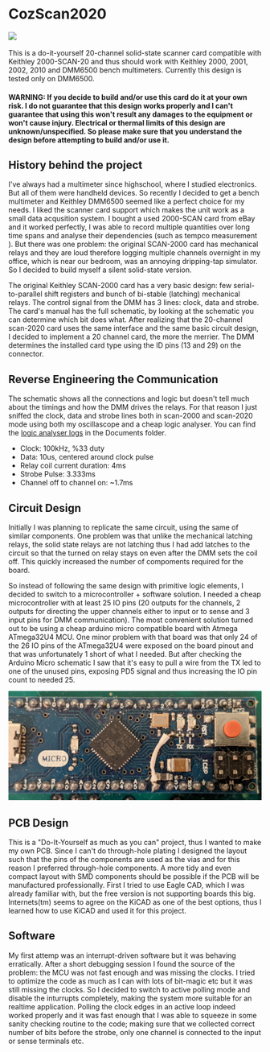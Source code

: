 # CozScan2020

![](Photos/IMG_20191224_010559.jpg)

This is a do-it-yourself 20-channel solid-state scanner card compatible with Keithley 2000-SCAN-20 and thus should work with Keithley 2000, 2001, 2002, 2010 and DMM6500 bench multimeters. Currently this design is tested only on DMM6500.

#### WARNING: If you decide to build and/or use this card do it at your own risk. I do not guarantee that this design works properly and I can't guarantee that using this won't result any damages to the equipment or won't cause injury. Electrical or thermal limits of this design are unknown/unspecified. So please make sure that you understand the design before attempting to build and/or use it. 

## History behind the project
I've always had a multimeter since highschool, where I studied electronics. But all of them were handheld devices. So recently I decided to get a bench multimeter and Keithley DMM6500 seemed like a perfect choice for my needs. I liked the scanner card support which makes the unit work as a small data acqusition system. I bought a used 2000-SCAN card from eBay and it worked perfectly, I was able to record multiple quantities over long time spans and analyse their dependencies (such as tempco measurement ). But there was one problem: the original SCAN-2000 card has mechanical relays and they are loud therefore logging multiple channels overnight in my office, which is near our bedroom, was an annoying dripping-tap simulator. So I decided to build myself a silent solid-state version.

<SCHEMATIC PIC>

The original Keithley SCAN-2000 card has a very basic design: few serial-to-parallel shift registers and bunch of bi-stable (latching) mechanical relays. The control signal from the DMM has 3 lines: clock, data and strobe. The card's manual has the full schematic, by looking at the schematic you can determine which bit does what. After realizing that the 20-channel scan-2020 card uses the same interface and the same basic circuit design, I decided to implement a 20 channel card, the more the merrier. The DMM determines the installed card type using the ID pins (13 and 29) on the connector. 

## Reverse Engineering the Communication

The schematic shows all the connections and logic but doesn't tell much about the timings and how the DMM drives the relays. For that reason I just sniffed the clock, data and strobe lines both in scan-2000 and scan-2020 mode using both my oscillascope and a cheap logic analyser. You can find the [logic analyser logs](Documents/LogicAnalyserLogs/) in the Documents folder. 

* Clock: 100kHz, %33 duty
* Data: 10us, centered around clock pulse
* Relay coil current duration: 4ms
* Strobe Pulse: 3.333ms
* Channel off to channel on: ~1.7ms

## Circuit Design

Initially I was planning to replicate the same circuit, using the same of similar components. One problem was that unlike the mechanical latching relays, the solid state relays are not latching thus I had add latches to the circuit so that the turned on relay stays on even after the DMM sets the coil off. This quickly increased the number of compoments required for the board. 

So instead of following the same design with primitive logic elements, I decided to switch to a microcontroller + software solution. I needed a cheap microcontroller with at least 25 IO pins (20 outputs for the channels, 2 outputs for directing the upper channels either to input or to sense and 3 input pins for DMM communication). The most convenient solution turned out to be using a cheap arduino micro compatible board with Atmega ATmega32U4 MCU. One minor problem with that board was that only 24 of the 26 IO pins of the ATmega32U4 were exposed on the board pinout and that was unfortunately 1 short of what I needed. But after checking the Arduino Micro schematic I saw that it's easy to pull a wire from the TX led to one of the unused pins, exposing PD5 signal and thus increasing the IO pin count to needed 25.

![WIRE PIC](Photos/MCU_wire.jpg)

## PCB Design
This is a "Do-It-Yourself as much as you can" project, thus I wanted to make my own PCB. Since I can't do through-hole plating I designed the layout such that the pins of the components are used as the vias and for this reason I preferred through-hole components. A more tidy and even compact layout with SMD components should be possible if the PCB will be manufactured professionally. First I tried to use Eagle CAD, which I was already familiar with, but the free version is not supporting boards this big. Internets(tm) seems to agree on the KiCAD as one of the best options, thus I learned how to use KiCAD and used it for this project.

## Software

My first attemp was an interrupt-driven software but it was behaving erratically. After a short debugging session I found the source of the problem: the MCU was not fast enough and was missing the clocks. I tried to optimize the code as much as I can with lots of bit-magic etc but it was still missing the clocks. So I decided to switch to active polling mode and disable the inturrupts completely, making the system more suitable for an realtime application. Polling the clock edges in an active loop indeed worked properly and it was fast enough that I was able to squeeze in some sanity checking routine to the code; making sure that we collected correct number of bits before the strobe, only one channel is connected to the input or sense terminals etc.



